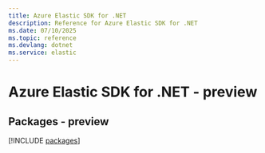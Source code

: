 ```yaml
---
title: Azure Elastic SDK for .NET
description: Reference for Azure Elastic SDK for .NET
ms.date: 07/10/2025
ms.topic: reference
ms.devlang: dotnet
ms.service: elastic
---
```

# Azure Elastic SDK for .NET - preview
## Packages - preview
[!INCLUDE [packages](elastic-index.md)]